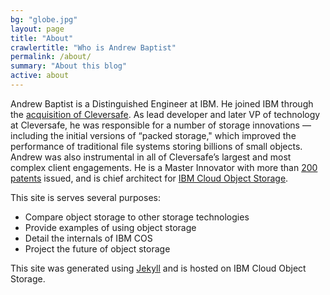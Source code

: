```yaml
---
bg: "globe.jpg"
layout: page
title: "About"
crawlertitle: "Who is Andrew Baptist"
permalink: /about/
summary: "About this blog"
active: about
---
```


Andrew Baptist is a Distinguished Engineer at IBM. He joined IBM through the [acquisition of Cleversafe](https://www-03.ibm.com/press/us/en/pressrelease/48027.wss). As lead developer and later VP of technology at Cleversafe, he was responsible for a number of storage innovations — including the initial versions of “packed storage," which improved the performance of traditional file systems storing billions of small objects. Andrew was also instrumental in all of Cleversafe’s largest and most complex client engagements. He is a Master Innovator with more than [200 patents](https://patents.google.com/?inventor=andrew+baptist) issued, and is chief architect for [IBM Cloud Object Storage](https://www.ibm.com/cloud/object-storage).

This site is serves several purposes:

* Compare object storage to other storage technologies
* Provide examples of using object storage
* Detail the internals of IBM COS
* Project the future of object storage


This site was generated using [Jekyll](https://jekyllrb.com/) and is hosted on IBM Cloud Object Storage.

